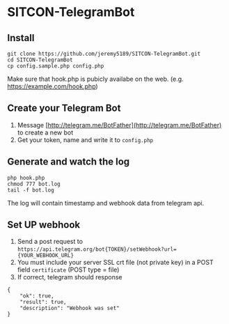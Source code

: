 # SITCON-TelegramBot

## Install

    git clone https://github.com/jeremy5189/SITCON-TelegramBot.git
    cd SITCON-TelegramBot
    cp config.sample.php config.php
    
Make sure that hook.php is pubicly availabe on the web. (e.g. https://example.com/hook.php)

## Create your Telegram Bot

1. Message [http://telegram.me/BotFather](http://telegram.me/BotFather) to create a new bot
2. Get your token, name and write it to ``config.php``

## Generate and watch the log

    php hook.php
    chmod 777 bot.log
    tail -f bot.log

The log will contain timestamp and webhook data from telegram api.

## Set UP webhook

1. Send a post request to ``https://api.telegram.org/bot{TOKEN}/setWebhook?url={YOUR_WEBHOOK_URL}``
2. You must include your server SSL crt file (not private key) in a POST field ``certificate`` (POST type = file)
3. If correct, telegram should response

```
{
    "ok": true,
    "result": true,
    "description": "Webhook was set"
}
```
